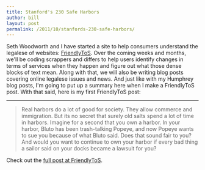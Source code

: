 ```yaml
---
title: Stanford's 230 Safe Harbors
author: bill
layout: post
permalink: /2011/10/stanfords-230-safe-harbors/
---
```

Seth Woodworth and I have started a site to help consumers understand the
legalese of websites: [FriendlyToS][1]. Over the coming weeks and months, we'll
be coding scrappers and differs to help users identify changes in terms of
services when they happen and figure out what those dense blocks of text mean.
Along with that, we will also be writing blog posts covering online legalese
issues and news. And just like with my Humphrey blog posts, I'm going to put up
a summary here when I make a FriendlyToS post. With that said, here is my first
FriendlyToS post:

* * *

> Real harbors do a lot of good for society. They allow commerce and
> immigration. But its no secret that surely old salts spend a lot of time in
> harbors. Imagine for a second that you own a harbor. In your harbor, Bluto
> has been trash-talking Popeye, and now Popeye wants to sue you because of
> what Bluto said. Does that sound fair to you? And would you want to continue
> to own your harbor if every bad thing a sailor said on your docks became a
> lawsuit for you?

Check out the [full post at FriendlyToS][2].

 [1]: http://www.friendlytos.org
 [2]: http://blog.friendlytos.org/?p=4
